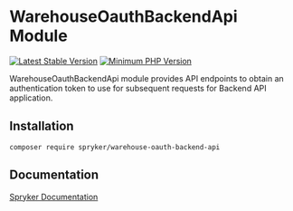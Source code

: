 # WarehouseOauthBackendApi Module
[![Latest Stable Version](https://poser.pugx.org/spryker/warehouse-oauth-backend-api/v/stable.svg)](https://packagist.org/packages/spryker/warehouse-oauth-backend-api)
[![Minimum PHP Version](https://img.shields.io/badge/php-%3E%3D%208.3-8892BF.svg)](https://php.net/)

WarehouseOauthBackendApi module provides API endpoints to obtain an authentication token to use for subsequent requests for Backend API application.

## Installation

```
composer require spryker/warehouse-oauth-backend-api
```

## Documentation

[Spryker Documentation](https://docs.spryker.com)
